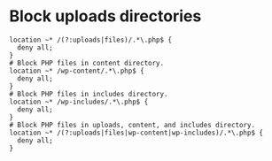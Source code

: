 Block uploads directories
===


    location ~* /(?:uploads|files)/.*\.php$ {
      deny all;
    }
    # Block PHP files in content directory.
    location ~* /wp-content/.*\.php$ {
      deny all;
    }
    # Block PHP files in includes directory.
    location ~* /wp-includes/.*\.php$ {
      deny all;
    }
    # Block PHP files in uploads, content, and includes directory.
    location ~* /(?:uploads|files|wp-content|wp-includes)/.*\.php$ {
      deny all;
    }
